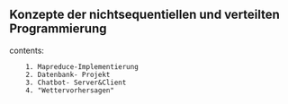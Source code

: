 ## Konzepte der nichtsequentiellen und verteilten Programmierung

contents: 

        1. Mapreduce-Implementierung
        2. Datenbank- Projekt
        3. Chatbot- Server&Client
        4. "Wettervorhersagen"
